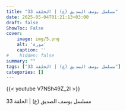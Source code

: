 ```yaml
---
title: "مسلسل يوسف الصديق (ع) | الحلقة 33"
date: 2025-05-04T01:21:13+03:00
draft: false
ShowToc: False
cover:
    image: img/5.png
    alt: 'صورة'
    caption: ''
#    hidden: false
summary: ""
tags: ["مسلسل يوسف الصديق (ع) | الحلقة 33"]
categories: []
---
```


{{< youtube V7NSh49Z_2I >}}  
 <br>
مسلسل يوسف الصديق (ع) | الحلقة 33